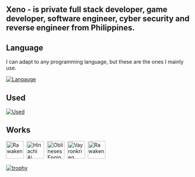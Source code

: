 <!--
**XenoCX/XenoCX** is a ✨ _special_ ✨ repository because its `README.md` (this file) appears on your GitHub profile.

Here are some ideas to get you started:

- 🔭 I’m currently working on ...
- 🌱 I’m currently learning ...
- 👯 I’m looking to collaborate on ...
- 🤔 I’m looking for help with ...
- 💬 Ask me about ...
- 📫 How to reach me: ...
- 😄 Pronouns: ...
- ⚡ Fun fact: ...
-->

## Xeno - is private full stack developer, game developer, software engineer, cyber security and reverse engineer from Philippines.

## Language
I can adapt to any programming language, but these are the ones I mainly use.

[![Langauge](https://skillicons.dev/icons?i=cs,java,py,html,cpp)]([https://skillicons.dev](https://github.com/XenoCX))

## Used
[![Used](https://skillicons.dev/icons?i=unity,visualstudio,blender,vscode,eclipse,wordpress)]([https://skillicons.dev](https://github.com/XenoCX))

## Works
<a href="https://xeno-gen-projects.itch.io/universation" target="_blank"> <img src="https://img.itch.zone/aW1nLzEzMzY1Mzk2LnBuZw==/original/WF14wR.png" alt="Rawaken" style="width:48px;height:48px;" title="Universation"></a>&nbsp;
<a href="https://xeno-gen-projects.gitbook.io/hinachi-ai/" target="_blank"> <img src="https://img.itch.zone/aW1nLzEwNjE1Nzc3LnBuZw==/original/10QTRA.png" alt="Hinachi Ai" style="width:48px;height:48px;" title="Hinachi Ai"></a>&nbsp;
<a href="https://xeno-gen-projects.gitbook.io/oblinesis-engine/" target="_blank"> <img src="https://img.itch.zone/aW1nLzEzMzcxMjUwLnBuZw==/original/4i3Xjp.png" alt="Oblineses Engine" style="width:48px;height:48px;" title="Oblineses Engine"></a>&nbsp;
<a href="https://xeno-gen-projects.gitbook.io/vayronkrieg/" target="_blank"> <img src="https://img.itch.zone/aW1nLzEwMjAyMjk5LnBuZw==/original/x9Bdi6.png" alt="Vayronkrieg" style="width:48px;height:48px;" title="Varonkrieg"></a>&nbsp;
<a href="https://xeno-gen-projects.itch.io/rawaken" target="_blank"> <img src="https://img.itch.zone/aW1nLzgxMDQzOTMucG5n/original/e61jPK.png" alt="Rawaken" style="width:48px;height:48px;" title="Rawaken"></a>&nbsp;&nbsp;

[![trophy](https://github-profile-trophy.vercel.app/?username=XenoCX&theme=onedark)](https://github.com/XenoCX)
